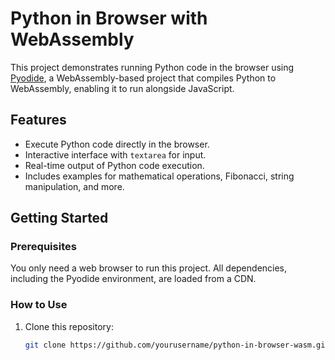 # Python in Browser with WebAssembly

This project demonstrates running Python code in the browser using [Pyodide](https://pyodide.org/), a WebAssembly-based project that compiles Python to WebAssembly, enabling it to run alongside JavaScript.

## Features
- Execute Python code directly in the browser.
- Interactive interface with `textarea` for input.
- Real-time output of Python code execution.
- Includes examples for mathematical operations, Fibonacci, string manipulation, and more.

## Getting Started

### Prerequisites
You only need a web browser to run this project. All dependencies, including the Pyodide environment, are loaded from a CDN.

### How to Use

1. Clone this repository:
   ```bash
   git clone https://github.com/yourusername/python-in-browser-wasm.git
